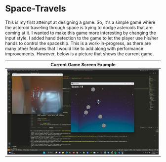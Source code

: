 # Space-Travels

This is my first attempt at designing a game. So, it's a simple game where the asteroid traveling through space is trying to dodge asteroids that are coming at it. I wanted to make this game more interesting by changing the input style. I added hand detection to the game to let the player use his/her hands to control the spaceship. This is a work-in-progress, as there are many other features that I would like to add along with performance improvements. However, below is a picture that shows the current game.


| **Current Game Screen Example** |
| --------|
| <img src="https://github.com/MohithJ249/Space-Travels/blob/main/current-game.jpg"> |
